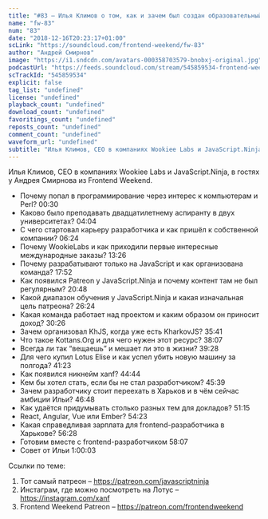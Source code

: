 ```yaml
---
title: "#83 – Илья Климов о том, как и зачем был создан образовательный проект JavaScript.Ninja"
name: "fw-83"
num: "83"
date: "2018-12-16T20:23:17+01:00"
scLink: "https://soundcloud.com/frontend-weekend/fw-83"
author: "Андрей Смирнов"
image: "https://i1.sndcdn.com/avatars-000358703579-bnobxj-original.jpg"
podcastUrl: "https://feeds.soundcloud.com/stream/545859534-frontend-weekend-fw-83.m4a"
scTrackId: "545859534"
explicit: false
tag_list: "undefined"
license: "undefined"
playback_count: "undefined"
download_count: "undefined"
favoritings_count: "undefined"
reposts_count: "undefined"
comment_count: "undefined"
waveform_url: "undefined"
subtitle: "Илья Климов, CEO в компаниях Wookiee Labs и JavaScript.Ninja, в гостях у Андрея Смирнова из Frontend Weekend. "
---
```

Илья Климов, CEO в компаниях Wookiee Labs и JavaScript.Ninja, в гостях у Андрея Смирнова из Frontend Weekend. 

- Почему попал в программирование через интерес к компьютерам и Perl? <timecode sec="30">00:30</timecode>
- Каково было преподавать двадцатилетнему аспиранту в двух университетах? <timecode sec="244">04:04</timecode>
- С чего стартовал карьеру разработчика и как пришёл к собственной компании? <timecode sec="384">06:24</timecode>
- Почему WookieLabs и как приходили первые интересные международные заказы? <timecode sec="806">13:26</timecode>
- Почему разрабатывают только на JavaScript и как организована команда? <timecode sec="1072">17:52</timecode>
- Как появился Patreon у JavaScript.Ninja и почему контент там не был регулярным? <timecode sec="1248">20:48</timecode>
- Какой диапазон обучения у JavaScript.Ninja и какая изначальная цель патреона? <timecode sec="1584">26:24</timecode>
- Какая команда работает над проектом и каким образом он приносит доход? <timecode sec="1826">30:26</timecode>
- Зачем организовал KhJS, когда уже есть KharkovJS? <timecode sec="2141">35:41</timecode>
- Что такое Kottans.Org и для чего нужен этот ресурс? <timecode sec="2287">38:07</timecode>
- Всегда ли так “вещаешь” и мешает ли это в жизни? <timecode sec="2368">39:28</timecode>
- Для чего купил Lotus Elise и как успел убить новую машину за полгода? <timecode sec="2483">41:23</timecode>
- Как появился никнейм xanf? <timecode sec="2684">44:44</timecode>
- Кем бы хотел стать, если бы не стал разработчиком? <timecode sec="2739">45:39</timecode>
- Зачем разработчику стоит переехать в Харьков и в чём сейчас амбиции Ильи? <timecode sec="2808">46:48</timecode>
- Как удаётся придумывать столько разных тем для докладов? <timecode sec="3075">51:15</timecode>
- React, Angular, Vue или Ember? <timecode sec="3263">54:23</timecode>
- Какая справедливая зарплата для frontend-разработчика в Харькове? <timecode sec="3388">56:28</timecode>
- Готовим вместе с frontend-разработчиком <timecode sec="3487">58:07</timecode>
- Совет от Ильи <timecode sec="3603">1:00:03</timecode>

Ссылки по теме:
1) Тот самый патреон – https://patreon.com/javascriptninja
2) Инстаграм, где можно посмотреть на Лотус – https://instagram.com/xanf
3) Frontend Weekend Patreon – https://patreon.com/frontendweekend